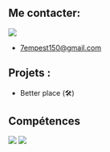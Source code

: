 ## Me contacter:
  ![](https://dcbadge.vercel.app/api/shield/690686044449800333)
  
  - 7empest150@gmail.com

## Projets :
  - Better place (🛠️)

## Compétences
  ![](https://img.shields.io/badge/-FiveM-orange)
  ![](https://img.shields.io/badge/-Discord-blue)



